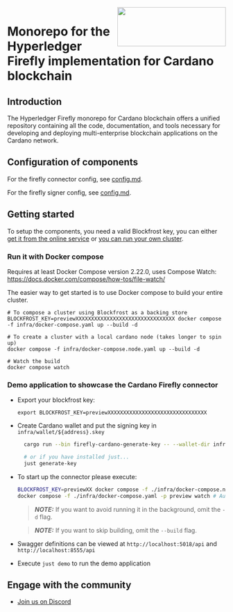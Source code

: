 <img src="https://upload.wikimedia.org/wikipedia/commons/f/f8/Cardano.svg" width="250" align="right" height="90">
<!-- TODO: platform specific logo would be nice -->

# Monorepo for the Hyperledger Firefly implementation for Cardano blockchain

## Introduction

The Hyperledger Firefly monorepo for Cardano blockchain offers a unified repository containing all the code, documentation, and tools necessary for developing and deploying multi-enterprise blockchain applications on the Cardano network.

## Configuration of components

For the firefly connector config, see [config.md](firefly-cardanoconnect/config.md).

For the firefly signer config, see [config.md](firefly-cardanosigner/config.md).

## Getting started

To setup the components, you need a valid Blockfrost key, you can either [get it from the online service](https://blockfrost.io/) or [you can run your own cluster](https://github.com/blockfrost/blockfrost-backend-ryo).

### Run it with Docker compose

Requires at least Docker Compose version 2.22.0, uses Compose Watch: <https://docs.docker.com/compose/how-tos/file-watch/>

The easier way to get started is to use Docker compose to build your entire cluster.

```
# To compose a cluster using Blockfrost as a backing store
BLOCKFROST_KEY=previewXXXXXXXXXXXXXXXXXXXXXXXXXXXXXXXX docker compose -f infra/docker-compose.yaml up --build -d

# To create a cluster with a local cardano node (takes longer to spin up)
docker compose -f infra/docker-compose.node.yaml up --build -d

# Watch the build
docker compose watch
```

### Demo application to showcase the Cardano Firefly connector

- Export your blockfrost key:

  ```
  export BLOCKFROST_KEY=previewXXXXXXXXXXXXXXXXXXXXXXXXXXXXXXXX
  ```

- Create Cardano wallet and put the signing key in `infra/wallet/${address}.skey`

  ```bash
    cargo run --bin firefly-cardano-generate-key -- --wallet-dir infra/wallet --testnet

    # or if you have installed just...
    just generate-key
  ```

- To start up the connector please execute:

  ```bash
  BLOCKFROST_KEY=previewXX docker compose -f ./infra/docker-compose.node.yaml -f ./infra/docker-compose.yaml -p preview up --build -d
  docker compose -f ./infra/docker-compose.yaml -p preview watch # Auto rebuild on changes
  ```

  > **_NOTE:_** If you want to avoid running it in the background, omit the `-d` flag.

  > **_NOTE:_** If you want to skip building, omit the `--build` flag.

- Swagger definitions can be viewed at `http://localhost:5018/api` and `http://localhost:8555/api`
- Execute `just demo` to run the demo application

## Engage with the community

- [Join us on Discord](https://discord.gg/hyperledger)
